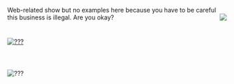 Web-related show but no examples here because you have to be careful this business is illegal. Are you okay? <img align="right" src="https://komarev.com/ghpvc/?username=ardadasdelen"><a href="https://github.com/ardadasdelen"></a>
  
#
[![???](https://spotify-github-profile.vercel.app/api/view?uid=su8ifhnt52og805ngstk1hcej&cover_image=true&theme=novatorem&bar_color=ae00ff&bar_color_cover=false)](https://open.spotify.com/user/su8ifhnt52og805ngstk1hcej)

# 
<br />
<img src="https://profile-readme-generator.com/assets/snake.svg" alt="???" />
